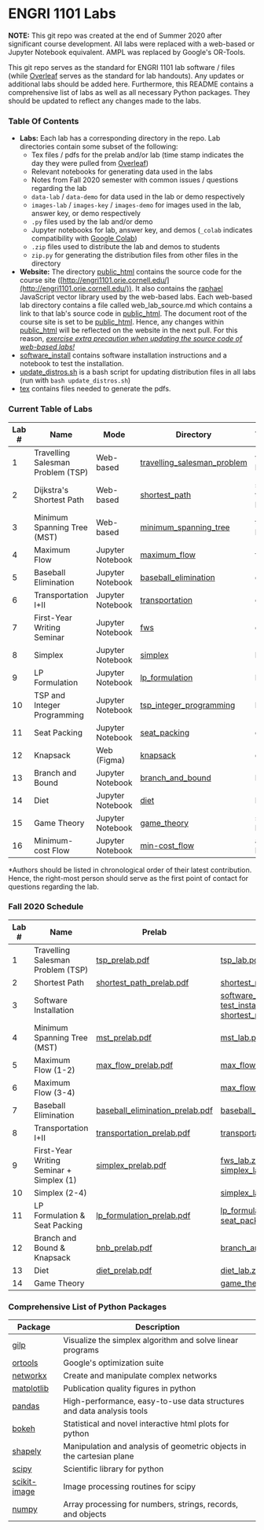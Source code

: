 ENGRI 1101 Labs
===============

**NOTE:** This git repo was created at the end of Summer 2020 after significant course development. All labs were replaced with a web-based or Jupyter Notebook equivalent. AMPL was replaced by Google's OR-Tools.

This git repo serves as the standard for ENGRI 1101 lab software / files (while [Overleaf](https://www.overleaf.com/project/5ecf1b879f37710001f9f54d) serves as the standard for lab handouts). Any updates or additional labs should be added here. Furthermore, this README contains a comprehensive list of labs as well as all necessary Python packages. They should be updated to reflect any changes made to the labs.

### Table Of Contents

- **Labs:** Each lab has a corresponding directory in the repo. Lab directories contain some subset of the following:
    - Tex files / pdfs for the prelab and/or lab (time stamp indicates the day they were pulled from [Overleaf](https://www.overleaf.com/project/5ecf1b879f37710001f9f54d))
    - Relevant notebooks for generating data used in the labs
    - Notes from Fall 2020 semester with common issues / questions regarding the lab
    - `data-lab` / `data-demo` for data used in the lab or demo respectively
    - `images-lab` / `images-key` / `images-demo` for images used in the lab, answer key, or demo respectively
    - `.py` files used by the lab and/or demo
    - Jupyter notebooks for lab, answer key, and demos (`_colab` indicates compatibility with [Google Colab](https://colab.research.google.com/notebooks/intro.ipynb))
    - `.zip` files used to distribute the lab and demos to students
    - `zip.py` for generating the distribution files from other files in the directory
- **Website:** The directory [public_html](public_html) contains the source code for the course site ([http://engri1101.orie.cornell.edu/](http://engri1101.orie.cornell.edu/)). It also contains the [raphael](https://github.com/DmitryBaranovskiy/raphael) JavaScript vector library used by the web-based labs. Each web-based lab directory contains a file called web_lab_source.md which contains a link to that lab's source code in [public_html](public_html). The document root of the course site is set to be [public_html](public_html). Hence, any changes within [public_html](public_html) will be reflected on the website in the next pull. For this reason, <ins> *exercise extra precaution when updating the source code of web-based labs!* </ins>
- [software_install](software_install) contains software installation instructions and a notebook to test the installation.
- [update_distros.sh](update_distros.sh) is a bash script for updating distribution files in all labs (run with `bash update_distros.sh`)
- [tex](tex) contains files needed to generate the pdfs.

### Current Table of Labs

| Lab # | Name                              | Mode             | Directory                                                  | Author(s) NetID* |
|-------|-----------------------------------|------------------|------------------------------------------------------------|------------------|
| 1     | Travelling Salesman Problem (TSP) | Web-based        | [travelling_salesman_problem](travelling_salesman_problem) | tw454 + hwr26    |
| 2     | Dijkstra's Shortest Path          | Web-based        | [shortest_path](shortest_path)                             | sea78, tw454 + hwr26    |
| 3     | Minimum Spanning Tree (MST)       | Web-based        | [minimum_spanning_tree](minimum_spanning_tree)             | tw454 + hwr26    |
| 4     | Maximum Flow                      | Jupyter Notebook | [maximum_flow](maximum_flow)                               | fms9             |
| 5     | Baseball Elimination              | Jupyter Notebook | [baseball_elimination](baseball_elimination)               | qz245            |
| 6     | Transportation I+II               | Jupyter Notebook | [transportation](transportation)                           | qz245            |
| 7     | First-Year Writing Seminar        | Jupyter Notebook | [fws](fws)                                                 | qz245            |
| 8     | Simplex                           | Jupyter Notebook | [simplex](simplex)                                         | hwr26            |
| 9     | LP Formulation                    | Jupyter Notebook | [lp_formulation](lp_formulation)                           | hwr26            |
| 10     | TSP and Integer Programming       | Jupyter Notebook | [tsp_integer_programming](tsp_integer_programming)         | hwr26            |
| 11    | Seat Packing                      | Jupyter Notebook | [seat_packing](seat_packing)                               | qz245            |
| 12    | Knapsack                          | Web (Figma)      | [knapsack](knapsack)                                       | qz245            |
| 13    | Branch and Bound                  | Jupyter Notebook | [branch_and_bound](branch_and_bound)                       | hwr26            |
| 14    | Diet                              | Jupyter Notebook | [diet](diet)                                               | hwr26            |
| 15    | Game Theory                       | Jupyter Notebook | [game_theory](game_theory)                                 | sea78 + hwr26    |
| 16    | Minimum-cost Flow                 | Jupyter Notebook | [min-cost_flow](min-cost_flow)                             | aaj54 + hwr26    |

*Authors should be listed in chronological order of their latest contribution. Hence, the right-most person should serve as the first point of contact for questions regarding the lab.

### Fall 2020 Schedule

| Lab # | Name                              | Prelab                                                                                 | Lab |
|-------|-----------------------------------|----------------------------------------------------------------------------------------|-----|
| 1     | Travelling Salesman Problem (TSP) | [tsp_prelab.pdf](travelling_salesman_problem/tsp_prelab_tex_2020-12-3/tsp_prelab.pdf)  | [tsp_lab.pdf](travelling_salesman_problem/tsp_lab_tex_2020-12-3/tsp_lab.pdf) |
| 2     | Shortest Path                     | [shortest_path_prelab.pdf](shortest_path/shortest_path_prelab_tex_2020-12-3/shortest_path_prelab.pdf) |[shortest_path_lab.pdf](shortest_path/shortest_path_lab_tex_2020-12-3/shortest_path_lab.pdf) |
| 3     | Software Installation             |   |  [software_install.pdf](software_install/software_install_tex/software_install.pdf) <br/> [test_install.ipynb](software_install/test_install.ipynb) <br/> [shortest_path_demo.zip](shortest_path/shortest_path_demo.zip) |
| 4     | Minimum Spanning Tree (MST)       | [mst_prelab.pdf](minimum_spanning_tree/mst_prelab_tex_2020-12-3/mst_prelab.pdf) | [mst_lab.pdf](minimum_spanning_tree/mst_lab_tex_2020-12-3/mst_lab.pdf) |
| 5     | Maximum Flow (1-2)                | [max_flow_prelab.pdf](maximum_flow/max_flow_prelab_tex_2020-12-3/max_flow_prelab.pdf) | [max_flow_lab.zip](maximum_flow/max_flow_lab.zip) |
| 6     | Maximum Flow (3-4)                | | [max_flow_lab_part3-4.zip](maximum_flow/max_flow_lab_part3-4.zip) |
| 7     | Baseball Elimination              | [baseball_elimination_prelab.pdf](baseball_elimination/baseball_elimination_prelab_tex_2020-12-3/baseball_elimination_prelab.pdf) | [baseball_elimination_lab.zip](baseball_elimination/baseball_elimination_lab.zip) |
| 8     | Transportation I+II               | [transportation_prelab.pdf](transportation/transportation_prelab_tex_2020-12-3/transportation_prelab.pdf) | [transportation_lab.ipynb](transportation/transportation_lab.ipynb) |
| 9     | First-Year Writing Seminar + Simplex (1) | [simplex_prelab.pdf](simplex/simplex_prelab_tex_2020-12-3/simplex_prelab.pdf) | [fws_lab.zip](fws/fws_lab.zip) <br/> [simplex_lab.ipynb](simplex/simplex_lab.ipynb) |
| 10    | Simplex (2-4)                     | | [simplex_lab.ipynb](simplex/simplex_lab.ipynb) |
| 11    | LP Formulation & Seat Packing     | [lp_formulation_prelab.pdf](lp_formulation/lp_formulation_prelab_tex_2020-12-3/lp_formulation_prelab.pdf) | [lp_formulation_lab.ipynb](lp_formulation/lp_formulation_lab.ipynb) <br/> [seat_packing_lab.zip](seat_packing/seat_packing_lab.zip) |
| 12    | Branch and Bound & Knapsack       | [bnb_prelab.pdf](branch_and_bound/bnb_prelab_tex_2020-12-3/bnb_prelab.pdf) | [branch_and_bound_lab.zip](branch_and_bound/branch_and_bound_lab.zip) |
| 13    | Diet                              |  [diet_prelab.pdf](diet/diet_prelab_tex_2020-12-8/diet_prelab.pdf) | [diet_lab.zip](diet/diet_lab.zip) |
| 14    | Game Theory                       | | [game_theory_lab.zip](game_theory/game_theory_lab.zip)  |

### Comprehensive List of Python Packages

| Package                                                      | Description                                                            |
|--------------------------------------------------------------|------------------------------------------------------------------------|
| [gilp](https://github.com/henryrobbins/gilp)                 | Visualize the simplex algorithm and solve linear programs              |
| [ortools](https://github.com/google/or-tools)                | Google's optimization suite                                            |
| [networkx](https://github.com/networkx/networkx)             | Create and manipulate complex networks                                 |
| [matplotlib](https://github.com/matplotlib/matplotlib)       | Publication quality figures in python                                  |
| [pandas](https://github.com/pandas-dev/pandas)               | High-performance, easy-to-use data structures and data analysis tools  |
| [bokeh](https://github.com/bokeh/bokeh)                      | Statistical and novel interactive html plots for python                |
| [shapely](https://github.com/Toblerity/Shapely)              | Manipulation and analysis of geometric objects in the cartesian plane |
| [scipy](https://github.com/scipy/scipy)                      | Scientific library for python                                          |
| [scikit-image](https://github.com/scikit-image/scikit-image) | Image processing routines for scipy                                    |
| [numpy](https://github.com/numpy/numpy)                      | Array processing for numbers, strings, records, and objects            |